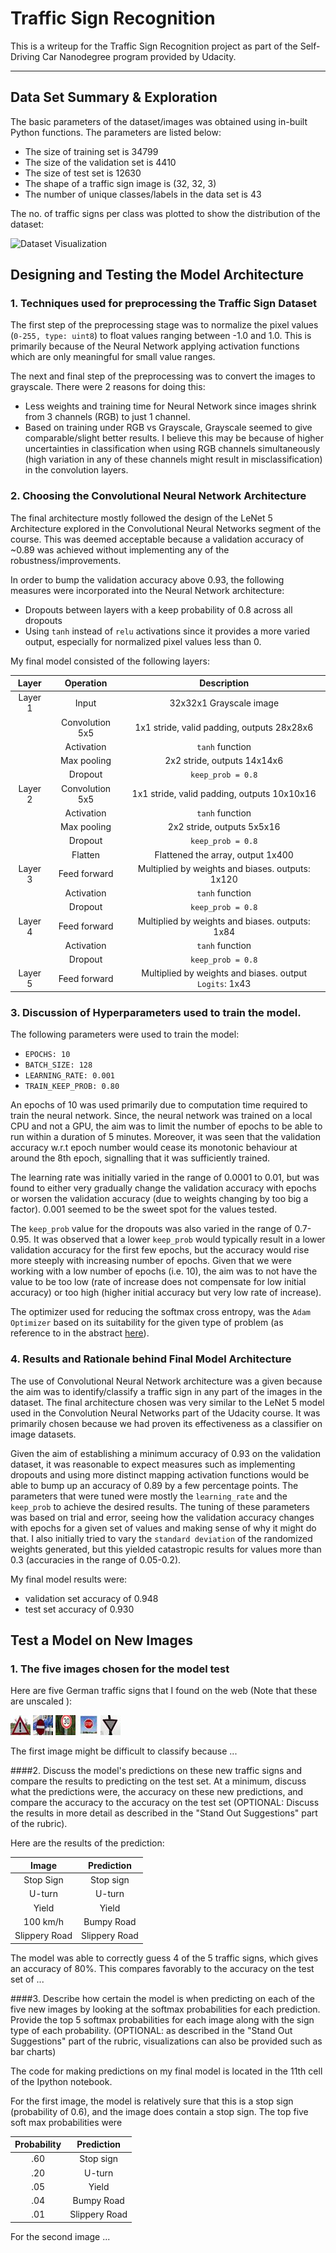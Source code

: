 # **Traffic Sign Recognition** 

This is a writeup for the Traffic Sign Recognition project as part of the Self-Driving Car Nanodegree program provided by Udacity.

[//]: # (Image References)

[sign_histogram]: ./hist.png "Dataset Visualization"
[sign-caution]: ./german-traffic-test/resized_caution.jpg "Caution Traffic Sign"
[sign-no-entry]: ./german-traffic-test/resized_no_entry.jpg "No Entry Traffic Sign"
[sign-speed-30]: ./german-traffic-test/resized_speed_30.jpg "Speed Limit 30 Traffic Sign"
[sign-stop]: ./german-traffic-test/resized_stop.jpg "Stop Traffic Sign"
[sign-yield]: ./german-traffic-test/resized_yield.jpg "Yield Traffic Sign"

---

## Data Set Summary & Exploration

The basic parameters of the dataset/images was obtained using in-built Python functions. The parameters are listed below:

* The size of training set is 34799
* The size of the validation set is 4410
* The size of test set is 12630
* The shape of a traffic sign image is (32, 32, 3)
* The number of unique classes/labels in the data set is 43

The no. of traffic signs per class was plotted to show the distribution of the dataset:

![][sign_histogram]

## Designing and Testing the Model Architecture

### 1. Techniques used for preprocessing the Traffic Sign Dataset

The first step of the preprocessing stage was to normalize the pixel values (`0-255, type: uint8`) to float values ranging between -1.0 and 1.0. This is primarily because of the Neural Network applying activation functions which are only meaningful for small value ranges. 

The next and final step of the preprocessing was to convert the images to grayscale. There were 2 reasons for doing this:

- Less weights and training time for Neural Network since images shrink from 3 channels (RGB) to just 1 channel.
- Based on training under RGB vs Grayscale, Grayscale seemed to give comparable/slight better results. I believe this may be because of higher uncertainties in classification when using RGB channels simultaneously (high variation in any of these channels might result in misclassification) in the convolution layers.

### 2. Choosing the Convolutional Neural Network Architecture

The final architecture mostly followed the design of the LeNet 5 Architecture explored in the Convolutional Neural Networks segment of the course. This was deemed acceptable because a validation accuracy of ~0.89 was achieved without implementing any of the robustness/improvements.

In order to bump the validation accuracy above 0.93, the following measures were incorporated into the Neural Network architecture:
- Dropouts between layers with a keep probability of 0.8 across all dropouts
- Using `tanh` instead of `relu` activations since it provides a more varied output, especially for normalized pixel values less than 0.

My final model consisted of the following layers:

| Layer         		| Operation |   Description	        					| 
|:---------------------:|:--------------:|:-------------------------------:| 
| Layer 1 | Input         		| 32x32x1 Grayscale image   							| 
|| Convolution 5x5     	| 1x1 stride, valid padding, outputs 28x28x6 	|
|| Activation					|	`tanh` function											|
|| Max pooling	      	| 2x2 stride,  outputs 14x14x6 				|
|| Dropout	    | `keep_prob = 0.8`      									|
| Layer 2 | Convolution 5x5     	| 1x1 stride, valid padding, outputs 10x10x16 	|
|| Activation					|	`tanh` function											|
|| Max pooling	      	| 2x2 stride,  outputs 5x5x16 				|
|| Dropout	    | `keep_prob = 0.8`      									|
|| Flatten     | Flattened the array, output 1x400 |
| Layer 3 | Feed forward | Multiplied by weights and biases. outputs: 1x120|
|| Activation | `tanh` function |
|| Dropout | `keep_prob = 0.8` |
| Layer 4 | Feed forward | Multiplied by weights and biases. outputs: 1x84|
|| Activation | `tanh` function |
|| Dropout | `keep_prob = 0.8` |
| Layer 5 | Feed forward | Multiplied by weights and biases. output `Logits`: 1x43|

 
### 3. Discussion of Hyperparameters used to train the model.

The following parameters were used to train the model:
- `EPOCHS: 10`
- `BATCH_SIZE: 128`
- `LEARNING_RATE: 0.001`
- `TRAIN_KEEP_PROB: 0.80`

An epochs of 10 was used primarily due to computation time required to train the neural network. Since, the neural network was trained on a local CPU and not a GPU, the aim was to limit the number of epochs to be able to run within a duration of 5 minutes. Moreover, it was seen that the validation accuracy w.r.t epoch number would cease its monotonic behaviour at around the 8th epoch, signalling that it was sufficiently trained.

The learning rate was initially varied in the range of 0.0001 to 0.01, but was found to either very gradually change the validation accuracy with epochs or worsen the validation accuracy (due to weights changing by too big a factor). 0.001 seemed to be the sweet spot for the values tested.

The `keep_prob` value for the dropouts was also varied in the range of 0.7-0.95. It was observed that a lower `keep_prob` would typically result in a lower validation accuracy for the first few epochs, but the accuracy would rise more steeply with increasing number of epochs. Given that we were working with a low number of epochs (i.e. 10), the aim was to not have the value to be too low (rate of increase does not compensate for low initial accuracy) or too high (higher initial accuracy but very low rate of increase).

The optimizer used for reducing the softmax cross entropy, was the `Adam Optimizer` based on its suitability for the given type of problem (as reference to in the abstract [here](https://arxiv.org/abs/1412.6980)).

### 4. Results and Rationale behind Final Model Architecture

The use of Convolutional Neural Network architecture was a given because the aim was to identify/classify a traffic sign in any part of the images in the dataset. The final architecture chosen was very similar to the LeNet 5 model used in the Convolution Neural Networks part of the Udacity course. It was primarily chosen because we had proven its effectiveness as a classifier on image datasets.

Given the aim of establishing a minimum accuracy of 0.93 on the validation dataset, it was reasonable to expect measures such as implementing dropouts and using more distinct mapping activation functions would be able to bump up an accuracy of 0.89 by a few percentage points. The parameters that were tuned were mostly the `learning_rate` and the `keep_prob` to achieve the desired results. The tuning of these parameters was based on trial and error, seeing how the validation accuracy changes with epochs for a given set of values and making sense of why it might do that. I also initially tried to vary the `standard deviation` of the randomized weights generated, but this yielded catastropic results for values more than 0.3 (accuracies in the range of 0.05-0.2).

My final model results were:
* validation set accuracy of 0.948
* test set accuracy of 0.930

## Test a Model on New Images

### 1. The five images chosen for the model test

Here are five German traffic signs that I found on the web (Note that these are unscaled ):

![Caution][sign-caution] ![No Entry][sign-no-entry] ![Speed Limit 30][sign-speed-30] 
![Stop][sign-stop] ![Yield][sign-yield]

The first image might be difficult to classify because ...

####2. Discuss the model's predictions on these new traffic signs and compare the results to predicting on the test set. At a minimum, discuss what the predictions were, the accuracy on these new predictions, and compare the accuracy to the accuracy on the test set (OPTIONAL: Discuss the results in more detail as described in the "Stand Out Suggestions" part of the rubric).

Here are the results of the prediction:

| Image			        |     Prediction	        					| 
|:---------------------:|:---------------------------------------------:| 
| Stop Sign      		| Stop sign   									| 
| U-turn     			| U-turn 										|
| Yield					| Yield											|
| 100 km/h	      		| Bumpy Road					 				|
| Slippery Road			| Slippery Road      							|


The model was able to correctly guess 4 of the 5 traffic signs, which gives an accuracy of 80%. This compares favorably to the accuracy on the test set of ...

####3. Describe how certain the model is when predicting on each of the five new images by looking at the softmax probabilities for each prediction. Provide the top 5 softmax probabilities for each image along with the sign type of each probability. (OPTIONAL: as described in the "Stand Out Suggestions" part of the rubric, visualizations can also be provided such as bar charts)

The code for making predictions on my final model is located in the 11th cell of the Ipython notebook.

For the first image, the model is relatively sure that this is a stop sign (probability of 0.6), and the image does contain a stop sign. The top five soft max probabilities were

| Probability         	|     Prediction	        					| 
|:---------------------:|:---------------------------------------------:| 
| .60         			| Stop sign   									| 
| .20     				| U-turn 										|
| .05					| Yield											|
| .04	      			| Bumpy Road					 				|
| .01				    | Slippery Road      							|


For the second image ... 




